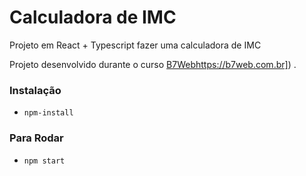 # Calculadora de IMC

Projeto em React + Typescript
fazer uma calculadora de IMC

Projeto desenvolvido durante o curso [B7Web]()https://b7web.com.br])
.

### Instalação
- `npm-install`

### Para Rodar
- `npm start`